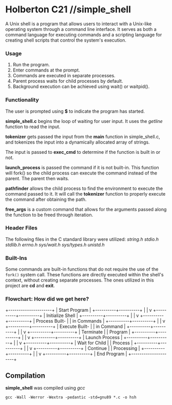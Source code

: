 ﻿# Holberton C21 //simple_shell

A Unix shell is a program that allows users to interact with a Unix-like operating system through a command line interface. It serves as both a command language for executing commands and a scripting language for creating shell scripts that control the system's execution.

### Usage

1.  Run the program.
2.  Enter commands at the prompt.
3.  Commands are executed in separate processes.
4.  Parent process waits for child processes by default.
5.  Background execution can be achieved using wait() or waitpid().


### Functionality

The user is prompted using **$** to indicate the program has started.

**simple_shell.c** begins the loop of waiting for user input. It uses the *getline* function to read the input.

**tokenizer** gets passed the input from the **main** function in simple_shell.c, and tokenizes the input into a dynamically allocated array of strings. 

The input is passed to **exec_cmd** to determine if the function is built in or not. 

**launch_process** is passed the command if it is not built-in. This function will fork() so the child process can execute the command instead of the parent. The parent then waits.

**pathfinder** allows the child process to find the environment to execute the command passed to it. It will call the **tokenizer** function to properly execute the command after obtaining the path. 

**free_args** is a custom command that allows for the arguments passed along the function to be freed through iteration.  

### Header Files
The following files in the C standard library were utilized:
*string.h*
*stdio.h*
*stdlib.h*
*errno.h*
*sys/wait.h*
*sys/types.h*
*unistd.h*

### Built-Ins
Some commands are built-in functions that do not require the use of the `fork()` system call. These functions are directly executed within the shell's context, without creating separate processes. The ones utilized in this project are **cd** and **exit**.


### Flowchart: How did we get here?
+---------------------+
|     Start Program   |
+----------+----------+
           |
           |
           v
+----------+----------+
|   Initialize Shell  |
+----------+----------+
           |
           |
           v
+----------+----------+
|    Process Built-   |
|     in Commands     |
+----------+----------+
           |
           |
           v
+----------+----------+
|    Execute Built-   |
|     in Command      |
+----------+----------+
           |
           |
           v
+----------+----------+
|    Terminate        |
|     Program         |
+----------+----------+
           |
           |
           v
+----------+----------+
|   Launch Process    |
+----------+----------+
           |
           |
           v
+----------+----------+
|    Wait for Child   |
|     Process         |
+----------+----------+
           |
           |
           v
+----------+----------+
|     Continue        |
|    Processing       |
+----------+----------+
           |
           |
           v
+----------+----------+
|    End Program      |
+---------------------+

## Compilation

**simple_shell** was compiled using *gcc*

    gcc -Wall -Werror -Wextra -pedantic -std=gnu89 *.c -o hsh




